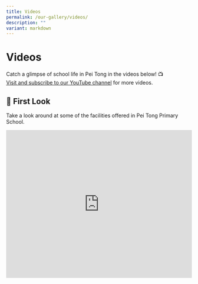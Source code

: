```yaml
---
title: Videos
permalink: /our-gallery/videos/
description: ""
variant: markdown
---
```

# Videos


Catch a glimpse of school life in Pei Tong in the videos below! 📺  
[Visit and subscribe to our YouTube channel](https://www.youtube.com/channel/UCUOCuOaW2sn0A5jTdkHlr7g)&nbsp;for more videos.&nbsp;  

## 👀 First Look


Take a look around at some of the facilities offered in Pei Tong Primary School.


<iframe width="100%" height="400" src="https://www.youtube.com/embed/Don7ZQ-2gwI" title="Pei Tong - First Look" frameborder="0" allow="accelerometer; autoplay; clipboard-write; encrypted-media; gyroscope; picture-in-picture; web-share" allowfullscreen=""></iframe>